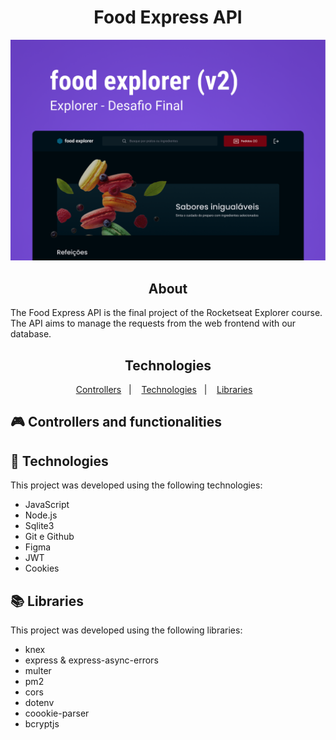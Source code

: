 <h1 align="center"> Food Express API </h1>
<img alt="imagem da capa do frontend" src="./github/theme.png">

<h2 align="center"> About </h2>
<p align="left">
  The Food Express API is the final project of the Rocketseat Explorer course. 
  The API aims to manage the requests from the web frontend with our database. 
</p>

<h2 align="center">  </h2>
<p align="left">
 
</p>
<h2 align="center"> Technologies </h2>
<p align="left">

</p>




<p align="center">
  <a href="#-controllers">Controllers</a>&nbsp;&nbsp;&nbsp;|&nbsp;&nbsp;&nbsp;
  <a href="#-technologies">Technologies</a>&nbsp;&nbsp;&nbsp;|&nbsp;&nbsp;&nbsp;
  <a href="#-libraries">Libraries</a>&nbsp;&nbsp;&nbsp;
</p>

## 🎮 Controllers and functionalities



## 🚀 Technologies

This project was developed using the following technologies:

- JavaScript
- Node.js
- Sqlite3
- Git e Github
- Figma
- JWT
- Cookies

  
## 📚 Libraries

This project was developed using the following libraries:

- knex
- express & express-async-errors
- multer
- pm2
- cors
- dotenv
- coookie-parser
- bcryptjs

